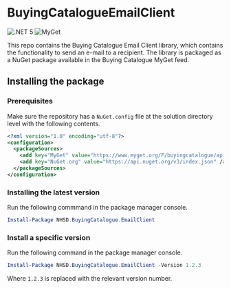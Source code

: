 # BuyingCatalogueEmailClient

![.NET 5](https://github.com/nhs-digital-gp-it-futures/BuyingCatalogueEmailClient/workflows/.NET%205/badge.svg)
![MyGet](https://img.shields.io/myget/buyingcatalogue/v/NHSD.BuyingCatalogue.EmailClient?label=MyGet&logo=NuGet)

This repo contains the Buying Catalogue Email Client library, which contains the functionality to send an e-mail to a recipient. The library is packaged as a NuGet package available in the Buying Catalogue MyGet feed.

## Installing the package

### Prerequisites

Make sure the repository has a `NuGet.config` file at the solution directory level with the following contents.

```xml
<?xml version="1.0" encoding="utf-8"?>
<configuration>
  <packageSources>
    <add key="MyGet" value="https://www.myget.org/F/buyingcatalogue/api/v3/index.json" />
    <add key="NuGet.org" value="https://api.nuget.org/v3/index.json" />
  </packageSources>
</configuration>
```

### Installing the latest version

Run the following commmand in the package manager console.

```powershell
Install-Package NHSD.BuyingCatalogue.EmailClient
```

### Install a specific version

Run the following command in the package manager console.

```powershell
Install-Package NHSD.BuyingCatalogue.EmailClient -Version 1.2.3
```

Where `1.2.3` is replaced with the relevant version number.
